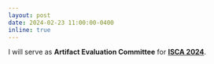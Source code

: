 ```yaml
---
layout: post
date: 2024-02-23 11:00:00-0400
inline: true
---
```


I will serve as <strong>Artifact Evaluation Committee</strong> for <strong><a href="https://iscaconf.org/isca2024/">ISCA 2024</a></strong>.